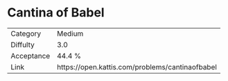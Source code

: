 # Cantina of Babel

<table>
    <tr>
        <td>Category</td>
        <td>Medium</td>
    </tr>
    <tr>
        <td>Diffulty</td>
        <td>3.0</td>
    </tr>
    <tr>
        <td>Acceptance</td>
        <td>44.4 %</td>
    </tr>
    <tr>
        <td>Link</td>
        <td>https://open.kattis.com/problems/cantinaofbabel</td>
    </tr>
</table>
